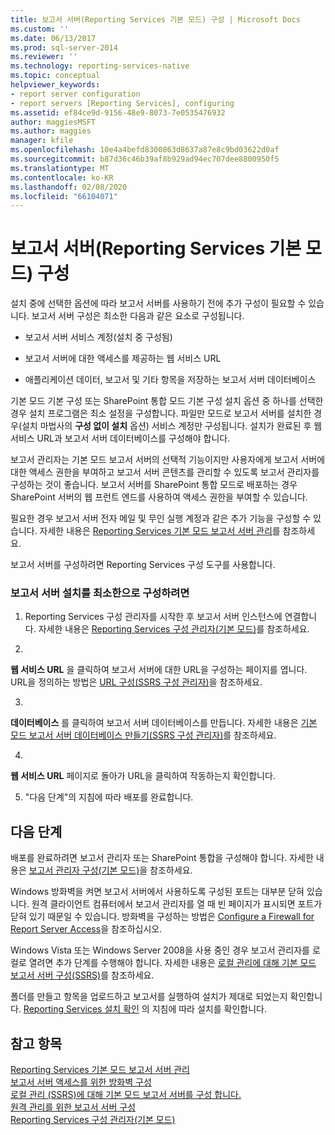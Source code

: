 ```yaml
---
title: 보고서 서버(Reporting Services 기본 모드) 구성 | Microsoft Docs
ms.custom: ''
ms.date: 06/13/2017
ms.prod: sql-server-2014
ms.reviewer: ''
ms.technology: reporting-services-native
ms.topic: conceptual
helpviewer_keywords:
- report server configuration
- report servers [Reporting Services], configuring
ms.assetid: ef84ce9d-9156-48e9-8073-7e0535476932
author: maggiesMSFT
ms.author: maggies
manager: kfile
ms.openlocfilehash: 10e4a4befd8300863d8637a87e8c9bd03622d0af
ms.sourcegitcommit: b87d36c46b39af8b929ad94ec707dee8800950f5
ms.translationtype: MT
ms.contentlocale: ko-KR
ms.lasthandoff: 02/08/2020
ms.locfileid: "66104071"
---
```

# <a name="configure-a-report-server-reporting-services-native-mode"></a>보고서 서버(Reporting Services 기본 모드) 구성
  설치 중에 선택한 옵션에 따라 보고서 서버를 사용하기 전에 추가 구성이 필요할 수 있습니다. 보고서 서버 구성은 최소한 다음과 같은 요소로 구성됩니다.  
  
-   보고서 서버 서비스 계정(설치 중 구성됨)  
  
-   보고서 서버에 대한 액세스를 제공하는 웹 서비스 URL  
  
-   애플리케이션 데이터, 보고서 및 기타 항목을 저장하는 보고서 서버 데이터베이스  
  
 기본 모드 기본 구성 또는 SharePoint 통합 모드 기본 구성 설치 옵션 중 하나를 선택한 경우 설치 프로그램은 최소 설정을 구성합니다. 파일만 모드로 보고서 서버를 설치한 경우(설치 마법사의 **구성 없이 설치** 옵션) 서비스 계정만 구성됩니다. 설치가 완료된 후 웹 서비스 URL과 보고서 서버 데이터베이스를 구성해야 합니다.  
  
 보고서 관리자는 기본 모드 보고서 서버의 선택적 기능이지만 사용자에게 보고서 서버에 대한 액세스 권한을 부여하고 보고서 서버 콘텐츠를 관리할 수 있도록 보고서 관리자를 구성하는 것이 좋습니다. 보고서 서버를 SharePoint 통합 모드로 배포하는 경우 SharePoint 서버의 웹 프런트 엔드를 사용하여 액세스 권한을 부여할 수 있습니다.  
  
 필요한 경우 보고서 서버 전자 메일 및 무인 실행 계정과 같은 추가 기능을 구성할 수 있습니다. 자세한 내용은 [Reporting Services 기본 모드 보고서 서버 관리](manage-a-reporting-services-native-mode-report-server.md)를 참조하세요.  
  
 보고서 서버를 구성하려면 Reporting Services 구성 도구를 사용합니다.  
  
### <a name="to-minimally-configure-a-report-server-installation"></a>보고서 서버 설치를 최소한으로 구성하려면  
  
1.  Reporting Services 구성 관리자를 시작한 후 보고서 서버 인스턴스에 연결합니다. 자세한 내용은 [Reporting Services 구성 관리자&#40;기본 모드&#41;](../../sql-server/install/reporting-services-configuration-manager-native-mode.md)를 참조하세요.  
  
2.  
  **웹 서비스 URL** 을 클릭하여 보고서 서버에 대한 URL을 구성하는 페이지를 엽니다. URL을 정의하는 방법은 [URL 구성&#40;SSRS 구성 관리자&#41;](../install-windows/configure-a-url-ssrs-configuration-manager.md)을 참조하세요.  
  
3.  
  **데이터베이스** 를 클릭하여 보고서 서버 데이터베이스를 만듭니다. 자세한 내용은 [기본 모드 보고서 서버 데이터베이스 만들기&#40;SSRS 구성 관리자&#41;](../install-windows/ssrs-report-server-create-a-native-mode-report-server-database.md)를 참조하세요.  
  
4.  
  **웹 서비스 URL** 페이지로 돌아가 URL을 클릭하여 작동하는지 확인합니다.  
  
5.  "다음 단계"의 지침에 따라 배포를 완료합니다.  
  
## <a name="next-steps"></a>다음 단계  
 배포를 완료하려면 보고서 관리자 또는 SharePoint 통합을 구성해야 합니다. 자세한 내용은 [보고서 관리자 구성&#40;기본 모드&#41;](configure-web-portal.md)을 참조하세요.  
  
 Windows 방화벽을 켜면 보고서 서버에서 사용하도록 구성된 포트는 대부분 닫혀 있습니다. 원격 클라이언트 컴퓨터에서 보고서 관리자를 열 때 빈 페이지가 표시되면 포트가 닫혀 있기 때문일 수 있습니다. 방화벽을 구성하는 방법은 [Configure a Firewall for Report Server Access](configure-a-firewall-for-report-server-access.md)을 참조하십시오.  
  
 Windows Vista 또는 Windows Server 2008을 사용 중인 경우 보고서 관리자를 로컬로 열려면 추가 단계를 수행해야 합니다. 자세한 내용은 [로컬 관리에 대해 기본 모드 보고서 서버 구성&#40;SSRS&#41;](configure-a-native-mode-report-server-for-local-administration-ssrs.md)를 참조하세요.  
  
 폴더를 만들고 항목을 업로드하고 보고서를 실행하여 설치가 제대로 되었는지 확인합니다. 
  [Reporting Services 설치 확인](../install-windows/verify-a-reporting-services-installation.md) 의 지침에 따라 설치를 확인합니다.  
  
## <a name="see-also"></a>참고 항목  
 [Reporting Services 기본 모드 보고서 서버 관리](manage-a-reporting-services-native-mode-report-server.md)   
 [보고서 서버 액세스를 위한 방화벽 구성](configure-a-firewall-for-report-server-access.md)   
 [로컬 관리 &#40;SSRS&#41;에 대해 기본 모드 보고서 서버를 구성 합니다.](configure-a-native-mode-report-server-for-local-administration-ssrs.md)   
 [원격 관리를 위한 보고서 서버 구성](configure-a-report-server-for-remote-administration.md)   
 [Reporting Services 구성 관리자&#40;기본 모드&#41;](../../sql-server/install/reporting-services-configuration-manager-native-mode.md)  
  
  
